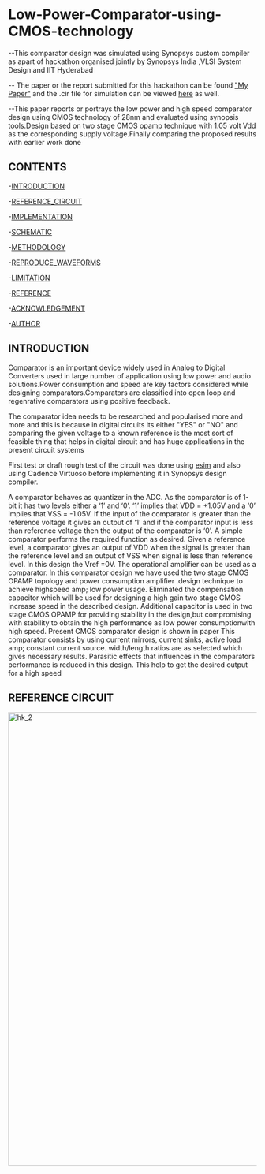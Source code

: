 # Low-Power-Comparator-using-CMOS-technology
--This comparator design was simulated using Synopsys custom compiler as apart of hackathon organised jointly by Synopsys India ,VLSI System Design and IIT Hyderabad

-- The paper or the report submitted for this hackathon can be found ["My Paper"](https://github.com/Debjyoti-Banerjee/Low-Power-Comparator-using-CMOS-technology/blob/main/Debjyoti_comparator_hackathon.pdf)  and the .cir file for simulation can be viewed [here](https://github.com/Debjyoti-Banerjee/Low-Power-Comparator-using-CMOS-technology/blob/main/netlist.cir.pdf) as well.


--This paper reports or portrays the low power and
high speed comparator design using CMOS technology of 28nm
and evaluated using synopsis tools.Design based on two stage
CMOS opamp technique with 1.05 volt Vdd as the corresponding supply voltage.Finally comparing the proposed results with
earlier work done


## CONTENTS

-[INTRODUCTION](#INTRODUCTION)

-[REFERENCE_CIRCUIT](#REFERENCE_CIRCUIT)

-[IMPLEMENTATION](#IMPLEMENTATION)

-[SCHEMATIC](#SCHEMATIC)

-[METHODOLOGY](#METHODOLOGY)

-[REPRODUCE_WAVEFORMS](#REPRODUCE_WAVEFORMS)

-[LIMITATION](#LIMITATION)

-[REFERENCE](#REFERENCE)

-[ACKNOWLEDGEMENT](#ACKNOWLEDGEMENT)

-[AUTHOR](#AUTHOR)


## INTRODUCTION

Comparator is an important device widely used in Analog
to Digital Converters used in large number of application
using low power and audio solutions.Power consumption and
speed are key factors considered while designing comparators.Comparators are classified into open loop and regenrative
comparators using positive feedback.

The comparator idea needs to be researched and popularised more and more and this is because in digital circuits its either "YES" or "NO" and comparing the given voltage to  a known reference is the most sort of feasible thing that helps in digital circuit and has huge applications in the present circuit systems 

First test or draft rough test of the circuit was done using [esim](https://esim.fossee.in/home) and also using Cadence Virtuoso before implementing it in Synopsys design compiler.

A comparator behaves as quantizer in the ADC. As the
comparator is of 1-bit it has two levels either a ‘1’ and
‘0’. ‘1’ implies that VDD = +1.05V and a ‘0’ implies that
VSS = -1.05V. If the input of the comparator is greater
than the reference voltage it gives an output of ‘1’ and if
the comparator input is less than reference voltage then the
output of the comparator is ‘0’. A simple comparator performs
the required function as desired. Given a reference level, a
comparator gives an output of VDD when the signal is greater
than the reference level and an output of VSS when signal
is less than reference level. In this design the Vref =0V.
The operational amplifier can be used as a comparator. In
this comparator design we have used the two stage CMOS
OPAMP topology and power consumption amplifier .design technique to achieve highspeed amp; low
power usage. Eliminated the compensation capacitor which
will be used for designing a high gain two stage CMOS
increase speed in the described design. Additional capacitor
is used in two stage CMOS OPAMP for providing stability
in the design,but compromising with stability to obtain the
high performance as low power consumptionwith high speed.
Present CMOS comparator design is shown in paper This
comparator consists by using current mirrors, current sinks,
active load amp; constant current source. width/length ratios
are as selected which gives necessary results. Parasitic effects
that influences in the comparators performance is reduced in
this design. This help to get the desired output for a high speed


## REFERENCE CIRCUIT


<img width="921" alt="hk_2" src="https://user-images.githubusercontent.com/100065544/154854566-9389d916-bd28-4ba9-8a75-ca6e95ad6a82.png">


